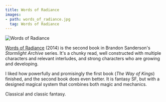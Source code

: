 ```yaml
---
title: Words of Radiance
images:
- path: words_of_radiance.jpg
  tag: Words of Radiance
---
```

![Words of Radiance](words_of_radiance.jpg)

[Words of Radiance](https://brandonsanderson.com/books/the-stormlight-archive/words-of-radiance/) (2014)
is the second book in Brandon Sanderson's *Stormlight Archive* series.
It's a chunky read, well constructed with multiple characters and
relevant interludes, and strong characters who are growing and
developing.

I liked how powerfully and promisingly the first book (*The Way of Kings*) finished, and
the second book does even better. It is fantasy SF, but with a designed
magical system that combines both magic and mechanics.

Classical and classic fantasy.
